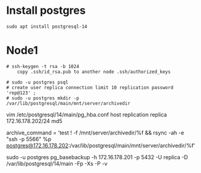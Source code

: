 # Install postgres

    sudo apt install postgresql-14
# Node1

    # ssh-keygen -t rsa -b 1024
        copy .ssh/id_rsa.pub to another node .ssh/authorized_keys

    # sudo -u postgres psql
    # create user replica connection limit 10 replication password 'rep@123' ;
    # sudo -u postgres mkdir -p /var/lib/postgresql/main/mnt/server/archivedir


vim /etc/postgresql/14/main/pg_hba.conf
    host    replication     replica         172.16.178.202/24        md5





archive_command = 'test ! -f /mnt/server/archivedir/%f && rsync  -ah -e "ssh -p 5566" %p postgres@172.16.178.202:/var/lib/postgresql/main/mnt/server/archivedir/%f'


sudo -u postgres pg_basebackup -h 172.16.178.201 -p 5432 -U replica -D /var/lib/postgresql/14/main  -Fp -Xs -P -v